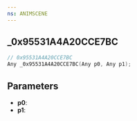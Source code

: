```yaml
---
ns: ANIMSCENE
---
```

## _0x95531A4A20CCE7BC

```c
// 0x95531A4A20CCE7BC
Any _0x95531A4A20CCE7BC(Any p0, Any p1);
```

## Parameters
* **p0**:
* **p1**:
